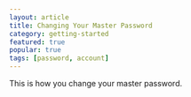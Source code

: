 ```yaml
---
layout: article
title: Changing Your Master Password
category: getting-started
featured: true
popular: true
tags: [password, account]
---
```


This is how you change your master password.
